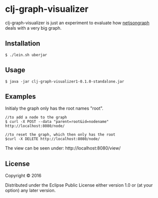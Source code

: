 # clj-graph-visualizer

clj-graph-visualizer is just an experiment to evaluate how [netjsongraph](https://github.com/interop-dev/netjsongraph.js) deals with a very big graph.

## Installation
    $ ./lein.sh uberjar

## Usage

    $ java -jar clj-graph-visualizer1-0.1.0-standalone.jar

## Examples
Initialy the graph only has the root names "root".

    //to add a node to the graph
    $ curl -X POST --data "parent=root&id=nodename" http://localhost:8080/node/
    
    //to reset the graph, which then only has the root
    $curl -X DELETE http://localhost:8080/node/

The view can be seen under: http://localhost:8080/view/
## License

Copyright © 2016

Distributed under the Eclipse Public License either version 1.0 or (at
your option) any later version.
